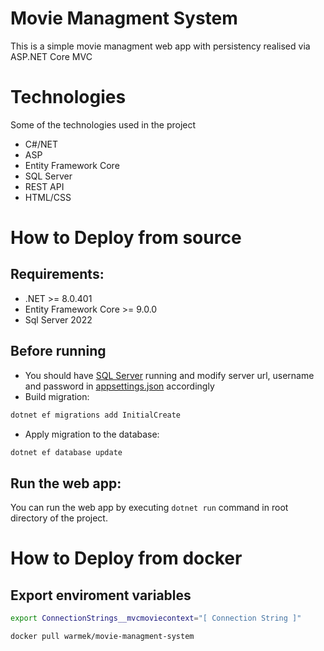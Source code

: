 # Movie Managment System
This is a simple movie managment web app with persistency realised via ASP.NET Core MVC

# Technologies
Some of the technologies used in the project
- C#/NET
- ASP
- Entity Framework Core
- SQL Server
- REST API
- HTML/CSS

# How to Deploy from source
## Requirements:
- .NET >= 8.0.401
- Entity Framework Core >= 9.0.0
- Sql Server 2022

## Before running
- You should have [SQL Server](https://www.microsoft.com/en-us/sql-server/sql-server-downloads) running and modify server url, username and password in [appsettings.json](appsettings.json) accordingly
- Build migration: 
```bash
dotnet ef migrations add InitialCreate
```
- Apply migration to the database: 
```bash
dotnet ef database update
```

## Run the web app:
You can run the web app by executing `dotnet run` command in root directory of the project.

# How to Deploy from docker
## Export enviroment variables 
```bash
export ConnectionStrings__mvcmoviecontext="[ Connection String ]"
```

```docker
docker pull warmek/movie-managment-system
```

